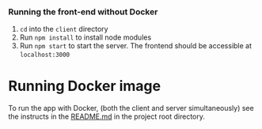 ### Running the front-end without Docker

1. `cd` into the `client` directory
2. Run `npm install` to install node modules
3. Run `npm start` to start the server. The frontend should be accessible at `localhost:3000`

# Running Docker image

To run the app with Docker, (both the client and server simultaneously) see the instructs in the [README.md](/README.md) in the project root directory.

